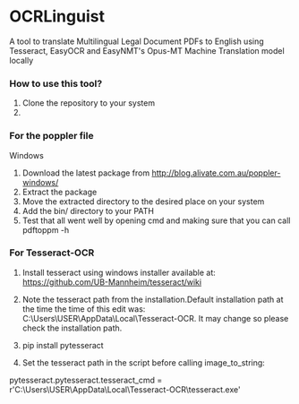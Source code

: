 # OCRLinguist
A tool to translate Multilingual Legal Document PDFs to English using Tesseract, EasyOCR and EasyNMT's Opus-MT Machine Translation model locally

### How to use this tool?

1. Clone the repository to your system
2.


### For the poppler file 

Windows
1. Download the latest package from http://blog.alivate.com.au/poppler-windows/
2. Extract the package
3. Move the extracted directory to the desired place on your system
4. Add the bin/ directory to your PATH
5. Test that all went well by opening cmd and making sure that you can call pdftoppm -h

### For Tesseract-OCR

1. Install tesseract using windows installer available at: https://github.com/UB-Mannheim/tesseract/wiki

2. Note the tesseract path from the installation.Default installation path at the time the time of this edit was: C:\Users\USER\AppData\Local\Tesseract-OCR. It may change so please check the installation path.

3. pip install pytesseract

4. Set the tesseract path in the script before calling image_to_string:

pytesseract.pytesseract.tesseract_cmd = r'C:\Users\USER\AppData\Local\Tesseract-OCR\tesseract.exe'
